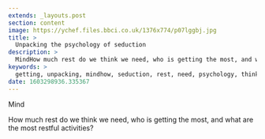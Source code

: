 ```yaml
--- 
extends: _layouts.post 
section: content 
image: https://ychef.files.bbci.co.uk/1376x774/p07lggbj.jpg 
title: > 
  Unpacking the psychology of seduction 
description: > 
  MindHow much rest do we think we need, who is getting the most, and what are the most restful activities? 
keywords: > 
  getting, unpacking, mindhow, seduction, rest, need, psychology, think, restful, activities 
date: 1603298936.335367 
--- 
```

<div><p class="css-1spgpew-Row exmhqpn8"><p class="css-wbxv7v-Topic-span exmhqpn9">Mind</p></p><p>How much rest do we think we need, who is getting the most, and what are the most restful activities?</p></div>